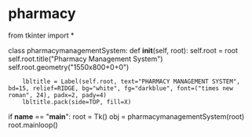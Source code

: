 # pharmacy
from tkinter import *

class pharmacymanagementSystem:
    def __init__(self, root):
        self.root = root
        self.root.title("Pharmacy Management System")
        self.root.geometry("1550x800+0+0")

        lbltitle = Label(self.root, text="PHARMACY MANAGEMENT SYSTEM", bd=15, relief=RIDGE, bg="white", fg="darkblue", font=("times new roman", 24), padx=2, pady=4)
        lbltitle.pack(side=TOP, fill=X)

if __name__ == "__main__":
    root = Tk()
    obj = pharmacymanagementSystem(root)
    root.mainloop()
    

